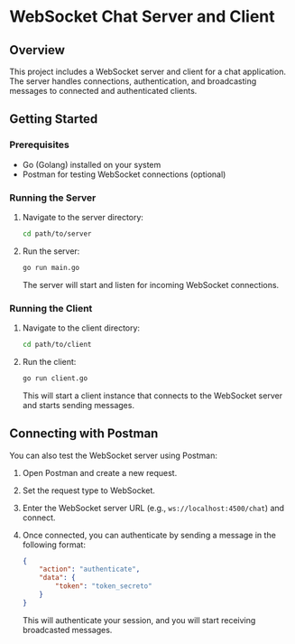 
# WebSocket Chat Server and Client

## Overview

This project includes a WebSocket server and client for a chat application. The server handles connections, authentication, and broadcasting messages to connected and authenticated clients.

## Getting Started

### Prerequisites

- Go (Golang) installed on your system
- Postman for testing WebSocket connections (optional)

### Running the Server

1. Navigate to the server directory:

   ```sh
   cd path/to/server
   ```

2. Run the server:

   ```sh
   go run main.go
   ```

   The server will start and listen for incoming WebSocket connections.

### Running the Client

1. Navigate to the client directory:

   ```sh
   cd path/to/client
   ```

2. Run the client:

   ```sh
   go run client.go
   ```

   This will start a client instance that connects to the WebSocket server and starts sending messages.

## Connecting with Postman

You can also test the WebSocket server using Postman:

1. Open Postman and create a new request.
2. Set the request type to WebSocket.
3. Enter the WebSocket server URL (e.g., `ws://localhost:4500/chat`) and connect.
4. Once connected, you can authenticate by sending a message in the following format:

   ```json
   {
       "action": "authenticate",
       "data": {
           "token": "token_secreto"
       }
   }
   ```

   This will authenticate your session, and you will start receiving broadcasted messages.
